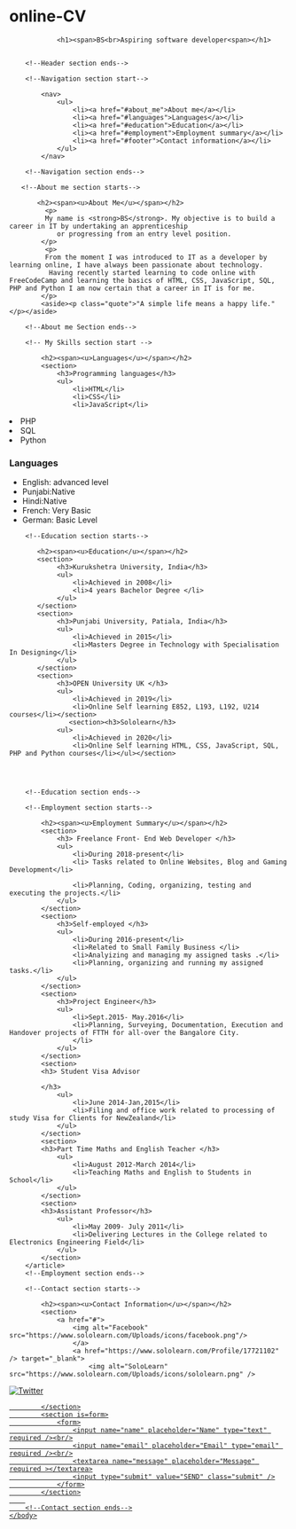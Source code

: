 # online-CV

<html>
    <head>
        <link rel="stylesheet" href="Online CV(CSS).css">
        <title>BS</title>
    </head>
    <body>
        <!--Header section starts-->
        
                <h1><span>BS<br>Aspiring software developer<span></h1>
                
        
        <!--Header section ends-->

        <!--Navigation section start-->
        
            <nav>
                <ul>
                    <li><a href="#about_me">About me</a></li>
                    <li><a href="#languages">Languages</a></li>
                    <li><a href="#education">Education</a></li>
                    <li><a href="#employment">Employment summary</a></li>
                    <li><a href="#footer">Contact information</a></li> 
                </ul>
            </nav>
        
        <!--Navigation section ends-->
        
       <!--About me section starts-->
       
           <h2><span><u>About Me</u></span></h2>
             <p>
             My name is <strong>BS</strong>. My objective is to build a career in IT by undertaking an apprenticeship
                or progressing from an entry level position.
            </p>
             <p>
             From the moment I was introduced to IT as a developer by learning online, I have always been passionate about technology.
              Having recently started learning to code online with FreeCodeCamp and learning the basics of HTML, CSS, JavaScript, SQL, PHP and Python I am now certain that a career in IT is for me.
            </p>   
            <aside><p class="quote">"A simple life means a happy life."</p></aside>
       
        <!--About me Section ends-->

        <!-- My Skills section start -->
        
            <h2><span><u>Languages</u></span></h2>
            <section>
                <h3>Programming languages</h3>
                <ul>
                    <li>HTML</li>
                    <li>CSS</li>
                    <li>JavaScript</li>
                    
<li>PHP</li>
                    <li>SQL</li>
                    <li>Python</li>                </ul>
            </section>
            <section>
                <h3>Languages</h3>
                <ul>
                    <li>English: advanced level</li>
<li>Punjabi:Native</li> <li>Hindi:Native</li>                               
                    <li>French: Very Basic</li>
                    <li>German: Basic Level</li>
                </ul>
                </section>
        </article>
        <!--My Skills section end-->

        <!--Education section starts-->
        
           <h2><span><u>Education</u></span></h2>
           <section>
                <h3>Kurukshetra University, India</h3>
                <ul>
                    <li>Achieved in 2008</li>
                    <li>4 years Bachelor Degree </li>
                </ul>
           </section>
           <section>
                <h3>Punjabi University, Patiala, India</h3>
                <ul>
                    <li>Achieved in 2015</li>
                    <li>Masters Degree in Technology with Specialisation In Designing</li>
                </ul>
           </section>
           <section>
                <h3>OPEN University UK </h3>
                <ul>
                    <li>Achieved in 2019</li>
                    <li>Online Self learning E852, L193, L192, U214 courses</li></section>
                   <section><h3>Sololearn</h3>
                <ul>
                    <li>Achieved in 2020</li>
                    <li>Online Self learning HTML, CSS, JavaScript, SQL, PHP and Python courses</li></ul></section>
                    
                
         
        
        <!--Education section ends-->

        <!--Employment section starts-->
        
            <h2><span><u>Employment Summary</u></span></h2>
            <section>
                <h3> Freelance Front- End Web Developer </h3>
                <ul>
                    <li>During 2018-present</li>
                    <li> Tasks related to Online Websites, Blog and Gaming Development</li>
                  
                    <li>Planning, Coding, organizing, testing and executing the projects.</li>
                </ul>
            </section>
            <section>
                <h3>Self-employed </h3>
                <ul>
                    <li>During 2016-present</li>
                    <li>Related to Small Family Business </li>
                    <li>Analyizing and managing my assigned tasks .</li>
                    <li>Planning, organizing and running my assigned tasks.</li>
                </ul>
            </section>
            <section>
                <h3>Project Engineer</h3>
                <ul>
                    <li>Sept.2015- May.2016</li>
                    <li>Planning, Surveying, Documentation, Execution and Handover projects of FTTH for all-over the Bangalore City. 
                    </li>
                </ul>
            </section>
            <section>
            <h3> Student Visa Advisor
            
            </h3>
                <ul>
                    <li>June 2014-Jan,2015</li>
                    <li>Filing and office work related to processing of  study Visa for Clients for NewZealand</li>
                </ul>
            </section>
            <section>
            <h3>Part Time Maths and English Teacher </h3>
                <ul>
                    <li>August 2012-March 2014</li>
                    <li>Teaching Maths and English to Students in School</li>
                </ul>
            </section>
            <section>
            <h3>Assistant Professor</h3>
                <ul>
                    <li>May 2009- July 2011</li>
                    <li>Delivering Lectures in the College related to Electronics Engineering Field</li>
                </ul>
            </section>
        </article>
        <!--Employment section ends-->

        <!--Contact section starts-->
        
            <h2><span><u>Contact Information</u></span></h2>
            <section>
                <a href="#">
                    <img alt="Facebook" src="https://www.sololearn.com/Uploads/icons/facebook.png"/>
                    </a>
                    <a href="https://www.sololearn.com/Profile/17721102" /> target="_blank">
                        <img alt="SoloLearn" src="https://www.sololearn.com/Uploads/icons/sololearn.png" />
  <a href="#" target="_blank">
                        <img alt="Twitter" src="https://www.sololearn.com/Uploads/icons/twitter.png"/>                      
   
            </section>
            <section is=form>
                <form>
                    <input name="name" placeholder="Name" type="text" required /><br/>
                    <input name="email" placeholder="Email" type="email" required /><br/>
                    <textarea name="message" placeholder="Message" required ></textarea>
                    <input type="submit" value="SEND" class="submit" />
                </form>
            </section>
        
        <!--Contact section ends-->
    </body>
</html>
